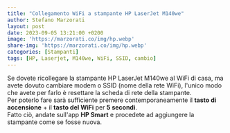 ```yaml
---
title: "Collegamento WiFi a stampante HP LaserJet M140we"
author: Stefano Marzorati
layout: post
date: 2023-09-05 13:21:00 +0200
image: 'https://marzorati.co/img/hp.webp'
share-img: 'https://marzorati.co/img/hp.webp'
categories: [Stampanti]
tags: [HP, Laserjet, M140we, WiFi, SSID, cambio]
---
```

Se dovete ricollegare la stampante HP LaserJet M140we al WiFi di casa, ma avete dovuto cambiare modem o SSID (nome della rete WiFi), l'unico modo che avete per farlo è resettare la scheda di rete della stampante.   
Per poterlo fare sarà sufficiente premere contemporaneamente il **tasto di accensione** + il **tasto del WiFi** per **5 secondi**.   
Fatto ciò, andate sull'app **HP Smart** e procedete ad aggiungere la stampante come se fosse nuova.   